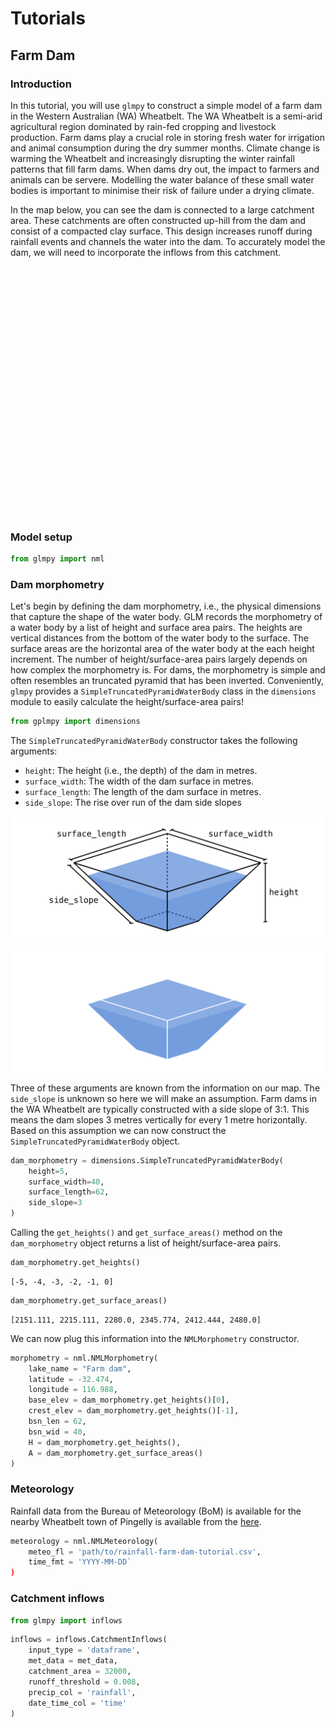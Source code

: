 # Tutorials

## Farm Dam

### Introduction

In this tutorial, you will use `glmpy` to construct a simple model of a farm dam in the Western Australian (WA) Wheatbelt. The WA Wheatbelt is a semi-arid agricultural region dominated by rain-fed cropping and livestock production. Farm dams play a crucial role in storing fresh water for irrigation and animal consumption during the dry summer months. Climate change is warming the Wheatbelt and increasingly disrupting the winter rainfall patterns that fill farm dams. When dams dry out, the impact to farmers and animals can be servere. Modelling the water balance of these small water bodies is important to minimise their risk of failure under a drying climate.

In the map below, you can see the dam is connected to a large catchment area. These catchments are often constructed up-hill from the dam and consist of a compacted clay surface. This design increases runoff during rainfall events and channels the water into the dam. To accurately model the dam, we will need to incorporate the inflows from this catchment.

<div id="ridgefield-dam" style="height: 400px;">
<script>
    var mymap = L.map('ridgefield-dam').setView([-32.474573237844865, 116.98943188401849], 17);
    L.tileLayer('https://server.arcgisonline.com/ArcGIS/rest/services/World_Imagery/MapServer/tile/{z}/{y}/{x}', {
        maxZoom: 18,
        minZoom: 4,
        attribution: 'Tiles &copy; Esri'
    }).addTo(mymap);
    L.marker([-32.474420699229476, 116.98832692114296]).addTo(mymap).bindPopup("<b>Farm dam</b><br>Length: 62m Width: 40m Depth: 5m<br>Location: -32.474, 116.988", {autoClose: false}).openPopup();
    L.marker([-32.47557320681146, 116.99093865157606]).addTo(mymap).bindPopup("<b>Dam catchment</b><br>Area: 32,000m<sup>2</sup>", {autoClose: false}).openPopup();

</script>
</div>

### Model setup

```python
from glmpy import nml
```

### Dam morphometry

Let's begin by defining the dam morphometry, i.e., the physical dimensions that capture the shape of the water body. GLM records the morphometry of a water body by a list of height and surface area pairs. The heights are vertical distances from the bottom of the water body to the surface. The surface areas are the horizontal area of the water body at the each height increment. The number of height/surface-area pairs largely depends on how complex the morphometry is. For dams, the morphometry is simple and often resembles an truncated pyramid that has been inverted. Conveniently, `glmpy` provides a `SimpleTruncatedPyramidWaterBody` class in the `dimensions` module to easily calculate the height/surface-area pairs!

```python
from gplmpy import dimensions
```
The `SimpleTruncatedPyramidWaterBody` constructor takes the following arguments:

- `height`: The height (i.e., the depth) of the dam in metres.
- `surface_width`: The width of the dam surface in metres.
- `surface_length`: The length of the dam surface in metres.
- `side_slope`: The rise over run of the dam side slopes

![Graphical representation of the SimpleTruncatedPyramidWaterBody](docs/../img/SimpleTruncatedPyramidWaterBody.png#only-light)
![Graphical representation of the SimpleTruncatedPyramidWaterBody](docs/../img/SimpleTruncatedPyramidWaterBody-dark.png#only-dark)

Three of these arguments are known from the information on our map. The `side_slope` is unknown so here we will make an assumption. Farm dams in the WA Wheatbelt are typically constructed with a side slope of 3:1. This means the dam slopes 3 metres vertically for every 1 metre horizontally. Based on this assumption we can now construct the `SimpleTruncatedPyramidWaterBody` object.

```python
dam_morphometry = dimensions.SimpleTruncatedPyramidWaterBody(
    height=5,
    surface_width=40,
    surface_length=62,
    side_slope=3
)
```

Calling the  `get_heights()` and `get_surface_areas()` method on the `dam_morphometry` object returns a list of height/surface-area pairs.

```python
dam_morphometry.get_heights()
```

```
[-5, -4, -3, -2, -1, 0]
```

```python
dam_morphometry.get_surface_areas()
```

```
[2151.111, 2215.111, 2280.0, 2345.774, 2412.444, 2480.0]
```

We can now plug this information into the `NMLMorphometry` constructor.

```python
morphometry = nml.NMLMorphometry(
    lake_name = "Farm dam",
    latitude = -32.474,
    longitude = 116.988,
    base_elev = dam_morphometry.get_heights()[0],
    crest_elev = dam_morphometry.get_heights()[-1],
    bsn_len = 62,
    bsn_wid = 40,
    H = dam_morphometry.get_heights(),
    A = dam_morphometry.get_surface_areas()
)
```

### Meteorology

Rainfall data from the Bureau of Meteorology (BoM) is available for the nearby Wheatbelt town of Pingelly is available from the [here](/docs/data/rainfall-farm-dam-tutorial.csv).

```python
meteorology = nml.NMLMeteorology(
    meteo_fl = 'path/to/rainfall-farm-dam-tutorial.csv',
    time_fmt = 'YYYY-MM-DD`
)
```

### Catchment inflows

```python
from glmpy import inflows
```

```python
inflows = inflows.CatchmentInflows(
    input_type = 'dataframe',
    met_data = met_data,
    catchment_area = 32000,
    runoff_threshold = 0.008,
    precip_col = 'rainfall',
    date_time_col = 'time'
)
```